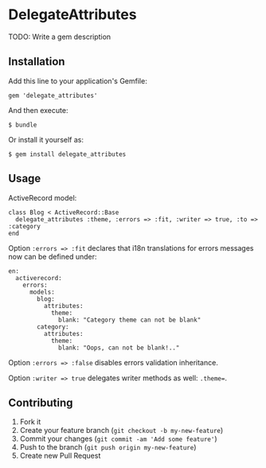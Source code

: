 # DelegateAttributes

TODO: Write a gem description

## Installation

Add this line to your application's Gemfile:

    gem 'delegate_attributes'

And then execute:

    $ bundle

Or install it yourself as:

    $ gem install delegate_attributes

## Usage

ActiveRecord model:

    class Blog < ActiveRecord::Base
      delegate_attributes :theme, :errors => :fit, :writer => true, :to => :category
    end

Option `:errors => :fit` declares that i18n translations for errors messages now can be defined under:

    en:
      activerecord:
        errors:
          models:
            blog:
              attributes:
                theme:
                  blank: "Category theme can not be blank"
            category:
              attributes:
                theme:
                  blank: "Oops, can not be blank!.."

Option `:errors => :false` disables errors validation inheritance.

Option `:writer => true` delegates writer methods as well: `.theme=`.

## Contributing

1. Fork it
2. Create your feature branch (`git checkout -b my-new-feature`)
3. Commit your changes (`git commit -am 'Add some feature'`)
4. Push to the branch (`git push origin my-new-feature`)
5. Create new Pull Request
